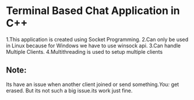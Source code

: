# Terminal Based Chat Application in C++
1.This application is created using Socket Programming.
2.Can only be used in Linux because for Windows we have to use winsock api.
3.Can handle Multiple Clients.
4.Multithreading is used to setup multiple clients

## Note:
Its have an issue when another client joined or send something.*You:* get erased. But its not such a big issue.its work just fine.
